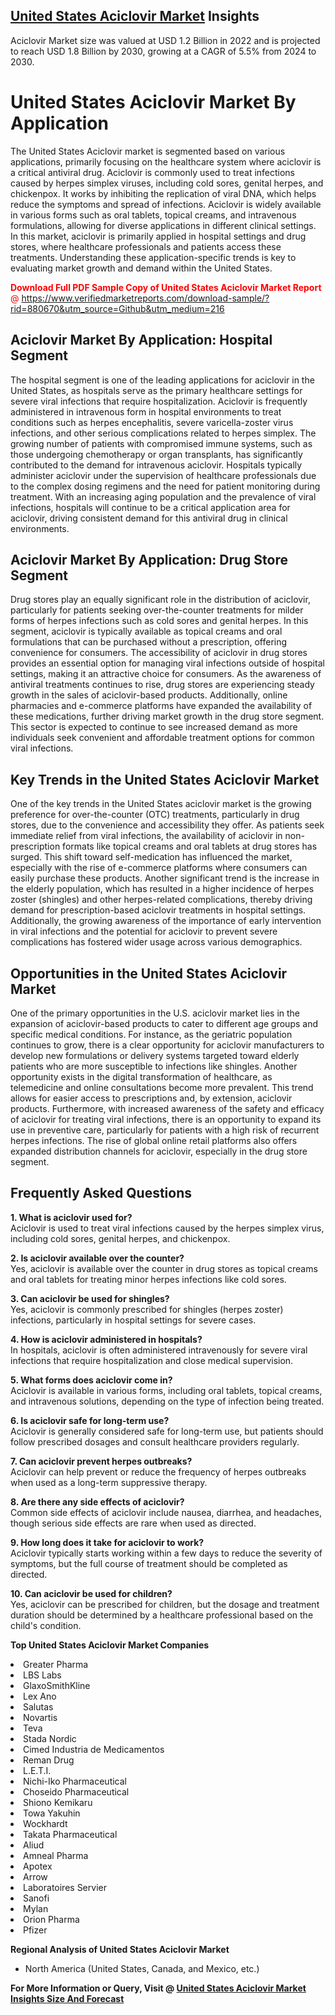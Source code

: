 <h2><a href="https://www.verifiedmarketreports.com/download-sample/?rid=880670&amp;utm_source=Github&amp;utm_medium=216" target="_blank">United States Aciclovir Market</a> Insights</h2><p>Aciclovir Market size was valued at USD 1.2 Billion in 2022 and is projected to reach USD 1.8 Billion by 2030, growing at a CAGR of 5.5% from 2024 to 2030.</p><p><h1>United States Aciclovir Market By Application</h1><p>The United States Aciclovir market is segmented based on various applications, primarily focusing on the healthcare system where aciclovir is a critical antiviral drug. Aciclovir is commonly used to treat infections caused by herpes simplex viruses, including cold sores, genital herpes, and chickenpox. It works by inhibiting the replication of viral DNA, which helps reduce the symptoms and spread of infections. Aciclovir is widely available in various forms such as oral tablets, topical creams, and intravenous formulations, allowing for diverse applications in different clinical settings. In this market, aciclovir is primarily applied in hospital settings and drug stores, where healthcare professionals and patients access these treatments. Understanding these application-specific trends is key to evaluating market growth and demand within the United States.<p><span class=""><span style="color: #ff0000;"><strong>Download Full PDF Sample Copy of United States Aciclovir Market Report</strong> @ </span><a href="https://www.verifiedmarketreports.com/download-sample/?rid=880670&amp;utm_source=Github&amp;utm_medium=216" target="_blank">https://www.verifiedmarketreports.com/download-sample/?rid=880670&amp;utm_source=Github&amp;utm_medium=216</a></span></p></p><h2>Aciclovir Market By Application: Hospital Segment</h2><p>The hospital segment is one of the leading applications for aciclovir in the United States, as hospitals serve as the primary healthcare settings for severe viral infections that require hospitalization. Aciclovir is frequently administered in intravenous form in hospital environments to treat conditions such as herpes encephalitis, severe varicella-zoster virus infections, and other serious complications related to herpes simplex. The growing number of patients with compromised immune systems, such as those undergoing chemotherapy or organ transplants, has significantly contributed to the demand for intravenous aciclovir. Hospitals typically administer aciclovir under the supervision of healthcare professionals due to the complex dosing regimens and the need for patient monitoring during treatment. With an increasing aging population and the prevalence of viral infections, hospitals will continue to be a critical application area for aciclovir, driving consistent demand for this antiviral drug in clinical environments.<h2>Aciclovir Market By Application: Drug Store Segment</h2><p>Drug stores play an equally significant role in the distribution of aciclovir, particularly for patients seeking over-the-counter treatments for milder forms of herpes infections such as cold sores and genital herpes. In this segment, aciclovir is typically available as topical creams and oral formulations that can be purchased without a prescription, offering convenience for consumers. The accessibility of aciclovir in drug stores provides an essential option for managing viral infections outside of hospital settings, making it an attractive choice for consumers. As the awareness of antiviral treatments continues to rise, drug stores are experiencing steady growth in the sales of aciclovir-based products. Additionally, online pharmacies and e-commerce platforms have expanded the availability of these medications, further driving market growth in the drug store segment. This sector is expected to continue to see increased demand as more individuals seek convenient and affordable treatment options for common viral infections.<h2>Key Trends in the United States Aciclovir Market</h2><p>One of the key trends in the United States aciclovir market is the growing preference for over-the-counter (OTC) treatments, particularly in drug stores, due to the convenience and accessibility they offer. As patients seek immediate relief from viral infections, the availability of aciclovir in non-prescription formats like topical creams and oral tablets at drug stores has surged. This shift toward self-medication has influenced the market, especially with the rise of e-commerce platforms where consumers can easily purchase these products. Another significant trend is the increase in the elderly population, which has resulted in a higher incidence of herpes zoster (shingles) and other herpes-related complications, thereby driving demand for prescription-based aciclovir treatments in hospital settings. Additionally, the growing awareness of the importance of early intervention in viral infections and the potential for aciclovir to prevent severe complications has fostered wider usage across various demographics.<h2>Opportunities in the United States Aciclovir Market</h2><p>One of the primary opportunities in the U.S. aciclovir market lies in the expansion of aciclovir-based products to cater to different age groups and specific medical conditions. For instance, as the geriatric population continues to grow, there is a clear opportunity for aciclovir manufacturers to develop new formulations or delivery systems targeted toward elderly patients who are more susceptible to infections like shingles. Another opportunity exists in the digital transformation of healthcare, as telemedicine and online consultations become more prevalent. This trend allows for easier access to prescriptions and, by extension, aciclovir products. Furthermore, with increased awareness of the safety and efficacy of aciclovir for treating viral infections, there is an opportunity to expand its use in preventive care, particularly for patients with a high risk of recurrent herpes infections. The rise of global online retail platforms also offers expanded distribution channels for aciclovir, especially in the drug store segment.<h2>Frequently Asked Questions</h2><p><strong>1. What is aciclovir used for?</strong><br>Aciclovir is used to treat viral infections caused by the herpes simplex virus, including cold sores, genital herpes, and chickenpox.</p><p><strong>2. Is aciclovir available over the counter?</strong><br>Yes, aciclovir is available over the counter in drug stores as topical creams and oral tablets for treating minor herpes infections like cold sores.</p><p><strong>3. Can aciclovir be used for shingles?</strong><br>Yes, aciclovir is commonly prescribed for shingles (herpes zoster) infections, particularly in hospital settings for severe cases.</p><p><strong>4. How is aciclovir administered in hospitals?</strong><br>In hospitals, aciclovir is often administered intravenously for severe viral infections that require hospitalization and close medical supervision.</p><p><strong>5. What forms does aciclovir come in?</strong><br>Aciclovir is available in various forms, including oral tablets, topical creams, and intravenous solutions, depending on the type of infection being treated.</p><p><strong>6. Is aciclovir safe for long-term use?</strong><br>Aciclovir is generally considered safe for long-term use, but patients should follow prescribed dosages and consult healthcare providers regularly.</p><p><strong>7. Can aciclovir prevent herpes outbreaks?</strong><br>Aciclovir can help prevent or reduce the frequency of herpes outbreaks when used as a long-term suppressive therapy.</p><p><strong>8. Are there any side effects of aciclovir?</strong><br>Common side effects of aciclovir include nausea, diarrhea, and headaches, though serious side effects are rare when used as directed.</p><p><strong>9. How long does it take for aciclovir to work?</strong><br>Aciclovir typically starts working within a few days to reduce the severity of symptoms, but the full course of treatment should be completed as directed.</p><p><strong>10. Can aciclovir be used for children?</strong><br>Yes, aciclovir can be prescribed for children, but the dosage and treatment duration should be determined by a healthcare professional based on the child's condition.</p></p><p><strong>Top United States Aciclovir Market Companies</strong></p><div data-test-id=""><p><li>Greater Pharma</li><li> LBS Labs</li><li> GlaxoSmithKline</li><li> Lex Ano</li><li> Salutas</li><li> Novartis</li><li> Teva</li><li> Stada Nordic</li><li> Cimed Industria de Medicamentos</li><li> Reman Drug</li><li> L.E.T.I.</li><li> Nichi-Iko Pharmaceutical</li><li> Choseido Pharmaceutical</li><li> Shiono Kemikaru</li><li> Towa Yakuhin</li><li> Wockhardt</li><li> Takata Pharmaceutical</li><li> Aliud</li><li> Amneal Pharma</li><li> Apotex</li><li> Arrow</li><li> Laboratoires Servier</li><li> Sanofi</li><li> Mylan</li><li> Orion Pharma</li><li> Pfizer</li></p><div><strong>Regional Analysis of&nbsp;United States Aciclovir Market</strong></div><ul><li dir="ltr"><p dir="ltr">North America&nbsp;(United States, Canada, and Mexico, etc.)</p></li></ul><p><strong>For More Information or Query, Visit @&nbsp;</strong><strong><a href="https://www.verifiedmarketreports.com/product/aciclovir-market/?utm_source=Github&amp;utm_medium=216" target="_blank">United States Aciclovir Market Insights Size And Forecast</a></strong></p></div>
